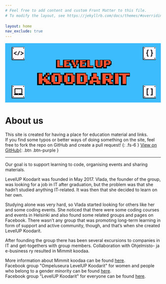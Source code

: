 ```yaml
---
# Feel free to add content and custom Front Matter to this file.
# To modify the layout, see https://jekyllrb.com/docs/themes/#overriding-theme-defaults

layout: home
nav_exclude: true
---
```


![](/assets/oslevel.png "LevelUP Koodarit banneri")
# About us

 This site is created for having a place for education material and links.  
 If you find some typos or better ways of doing something on the site, feel free to fork the repo on GitHub and create a pull request! 
{: .fs-6 }
 [View on GitHub](https://github.com/OSlevelUPkoodarit/OSlevelUPkoodarit.github.io){: .btn .btn-purple }

 ---

Our goal is to support learning to code, organising events and sharing materials.

LevelUP Koodarit was founded in May 2017. Vlada, the founder of the group, was looking for a job in IT after graduation, but the problem was that she hadn’t studied anything IT-related. It was then that she decided to learn on her own. 

Studying alone was very hard, so Vlada started looking for others like her and some coding events. She noticed that there were some coding courses and events in Helsinki and also found some related groups and pages on Facebook. There wasn’t any group that was promoting long-term learning in form of support and active community, though, and that’s when she created LevelUP Koodarit. 

After founding the group there has been several excursions to companies in IT and get-togethers with group members. Collaboration with Ohjelmisto- ja e-business ry resulted in Mimmit koodaa.

More information about Mimmit koodaa can be found [here](https://mimmitkoodaa.ohjelmistoebusiness.fi/).  
Facebook group "Ompeluseura LevelUP Koodarit" for women and people who belong to a gender minority can be found [here](https://www.facebook.com/groups/224556481380051).  
Facebook group "LevelUP Koodarit" for everyone can be found [here](https://www.facebook.com/groups/698908000565341).
